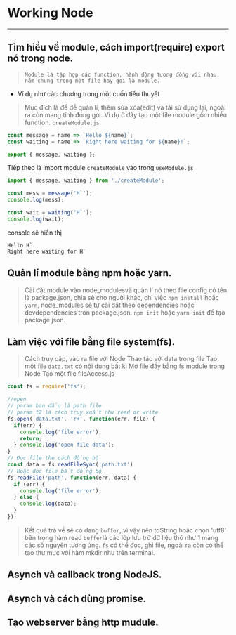 # Working Node
***
## Tìm hiểu về module, cách import(require) export nó trong node.
> `Module là tập hợp các function, hành động tương đồng với nhau, 
nằm chung trong một file hay gọi là module.`
* Ví dụ như các chương trong một cuốn tiểu thuyết
> Mục đích là để dễ quản lí, thêm sửa xóa(edit) và tái sử dụng lại,
ngoài ra còn mang tính đóng gói.
Ví dụ ở đây tạo một file module gồm nhiều function. `createModule.js`
```Javascript
const message = name => `Hello ${name}`;
const waiting = name => `Right here waiting for ${name}!`;

export { message, waiting };
```
Tiếp theo là import module `createModule` vào trong `useModule.js`
```javascript
import { message, waiting } from './createModule';

const mess = message('H`');
console.log(mess);

const wait = waiting('H`');
console.log(wait);
```
console sẽ hiển thị
```
Hello H`
Right here waiting for H`
```
## Quản lí module bằng npm hoặc yarn.
> Cài đặt module vào node_modulesvà quản lí nó theo file config có tên là package.json, 
chia sẻ cho nguời khác, chỉ việc `npm install` hoặc `yarn`, node_modules sẽ tự
cài đặt theo dependencies hoặc devdependencies tròn package.json.
> `npm init` hoặc `yarn init` để tạo package.json.
## Làm việc với file bằng file system(fs).
> Cách truy cập, vào ra file với Node
> Thao tác với data trong file
Tạo một file `data.txt` có nội dụng bất kì
Mở file đấy bằng fs module trong Node
Tạo một file fileAccess.js
```javascript
const fs = require('fs');

//open
// param ban đầu là path file
// param t2 là cách truy xuất như read or write
fs.open('data.txt', 'r+', function(err, file) {
  if(err) {
    console.log('file error');
    return;
  } console.log('open file data');
}
// Đọc file the cách đồng bộ
const data = fs.readFileSync('path.txt')
// Hoặc đọc file bất đồng bộ
fs.readFile('path', function(err, data) {
  if (err) {
    console.log('file error');
  } else {
    console.log(data);
  }
});
```
> Kết quả trả về sẽ có dang `buffer`, vì vậy nên toString hoặc chọn 'utf8'
bên trong hàm read
> `buffer`là các lớp lưu trữ dữ liệu thô như 1 mảng các số nguyên tương ứng.
> `fs` có thể đọc, ghi file, ngoài ra còn có thể tạo thư mực với hàm mkdir
như trên terminal.
## Asynch và callback trong NodeJS.
## Asynch và cách dùng promise.
## Tạo webserver bằng http mudule.
